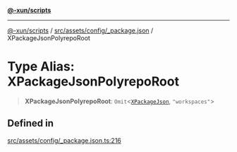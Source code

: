 [**@-xun/scripts**](../../../../../README.md)

***

[@-xun/scripts](../../../../../README.md) / [src/assets/config/\_package.json](../README.md) / XPackageJsonPolyrepoRoot

# Type Alias: XPackageJsonPolyrepoRoot

> **XPackageJsonPolyrepoRoot**: `Omit`\<[`XPackageJson`](XPackageJson.md), `"workspaces"`\>

## Defined in

[src/assets/config/\_package.json.ts:216](https://github.com/Xunnamius/xscripts/blob/12020afea79f1ec674174f8cb4103ac0b46875c5/src/assets/config/_package.json.ts#L216)
